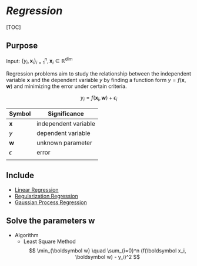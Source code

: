 # $Regression$

[TOC]

## Purpose  
Input: $\{y_i, \boldsymbol x_i\}_{i=1}^n, \boldsymbol x_i \in \mathbb R^{\dim}$

Regression problems aim to study the relationship between the independent variable $\boldsymbol x$ and the dependent variable $y$ by finding a function form $y = f(\boldsymbol x, \boldsymbol w)$ and minimizing the error under certain criteria.  

$$
y_i = f(\boldsymbol x_i, \boldsymbol w) + \epsilon_i
$$

|Symbol|Significance|
|---|---|
| $\boldsymbol x$ | independent variable|
| $y$| dependent variable|
| $\boldsymbol w$| unknown parameter|
| $\epsilon$| error|
|||

## Include

* [Linear Regression](./Linear_Regression.md)
* [Regularization Regression](./Regularization_Regression.md)
* [Gaussian Process Regression](./Gaussian_Process_Regression.md)

## Solve the parameters $\boldsymbol w$

- Algorithm
  * Least Square Method  
    $$
    \min_{\boldsymbol w} \quad \sum_{i=0}^n (f(\boldsymbol x_i, \boldsymbol w) - y_i)^2
    $$
